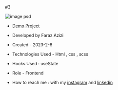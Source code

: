 #3

![image psd](https://github.com/Faraz-Azizi-Developer/3/assets/140517125/81ae64f2-ae8b-4bb0-9228-b619fd3b9f72)

- [Demo Project](https://faraz-azizi-developer.github.io/3/)

- Developed by Faraz Azizi

- Created - 2023-2-8

- Technologies Used - Html , css , scss

- Hooks Used : useState 

- Role - Frontend

- How to reach me : with my [instagram](https://www.instagram.com/faraz_azizi_developer) and [linkedin](https://www.linkedin.com/in/faraz-azizi-developer)
